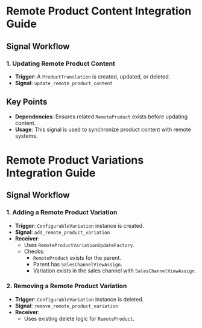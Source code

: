 # Remote Product Content Integration Guide

## Signal Workflow

### 1. Updating Remote Product Content
- **Trigger**: A `ProductTranslation` is created, updated, or deleted.
- **Signal**: `update_remote_product_content`

## Key Points
- **Dependencies**: Ensures related `RemoteProduct` exists before updating content.
- **Usage**: This signal is used to synchronize product content with remote systems.

# Remote Product Variations Integration Guide

## Signal Workflow

### 1. Adding a Remote Product Variation
- **Trigger**: `ConfigurableVariation` instance is created.
- **Signal**: `add_remote_product_variation`
- **Receiver**:
  - Uses `RemoteProductVariationUpdateFactory`.
  - Checks:
    - `RemoteProduct` exists for the parent.
    - Parent has `SalesChannelViewAssign`.
    - Variation exists in the sales channel with `SalesChannelViewAssign`.

### 2. Removing a Remote Product Variation
- **Trigger**: `ConfigurableVariation` instance is deleted.
- **Signal**: `remove_remote_product_variation`
- **Receiver**:
  - Uses existing delete logic for `RemoteProduct`.
